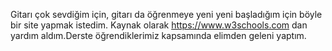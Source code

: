Gitarı çok sevdiğim için, gitarı da öğrenmeye yeni yeni başladığım için böyle bir site yapmak istedim. Kaynak olarak https://www.w3schools.com dan yardım aldım.Derste öğrendiklerimiz kapsamında elimden geleni  yaptım.
